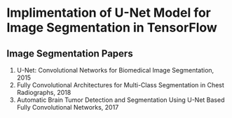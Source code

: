 # Implimentation of U-Net Model for Image Segmentation in TensorFlow

## Image Segmentation Papers

1. U-Net: Convolutional Networks for Biomedical Image Segmentation, 2015
2. Fully Convolutional Architectures for Multi-Class Segmentation in Chest Radiographs, 2018
3. Automatic Brain Tumor Detection and Segmentation Using U-Net Based Fully Convolutional Networks, 2017
